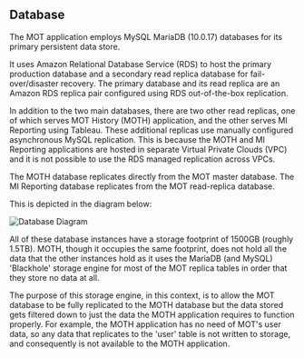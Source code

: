 ## Database

The MOT application employs MySQL MariaDB (10.0.17) databases for its primary persistent data store.

It uses Amazon Relational Database Service (RDS) to host the primary production database and a secondary read replica database for fail-over/disaster recovery.
The primary database and its read replica are an Amazon RDS replica pair configured using RDS out-of-the-box replication.

In addition to the two main databases, there are two other read replicas, one of which serves MOT History (MOTH) application, and the other serves MI Reporting using Tableau.  These additional replicas use manually configured asynchronous MySQL replication. This is because the MOTH and MI Reporting applications are hosted in separate Virtual Private Clouds (VPC) and it is not possible to use the RDS managed replication across VPCs.

The MOTH database replicates directly from the MOT master database.
The MI Reporting database replicates from the MOT read-replica database.

This is depicted in the diagram below:

![Database Diagram](images/MTS-Database-Replication.png)

All of these database instances have a storage footprint of 1500GB (roughly 1.5TB). MOTH, though it occupies the same footprint, does not hold all the data that the other instances hold as it uses the MariaDB (and MySQL) 'Blackhole' storage engine for most of the MOT replica tables in order that they store no data at all.

The purpose of this storage engine, in this context, is to allow the MOT database to be fully replicated to the MOTH database but the data stored gets filtered down to just the data the MOTH application requires to function properly.  For example, the MOTH application has no need of MOT's user data, so any data that replicates to the 'user' table is not written to storage, and consequently is not available to the MOTH application.

